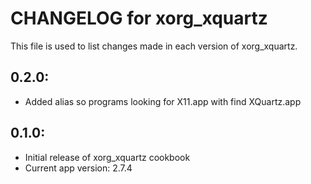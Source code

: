 # CHANGELOG for xorg_xquartz

This file is used to list changes made in each version of xorg_xquartz.

## 0.2.0:

* Added alias so programs looking for X11.app with find XQuartz.app

## 0.1.0:

* Initial release of xorg_xquartz cookbook
* Current app version: 2.7.4
